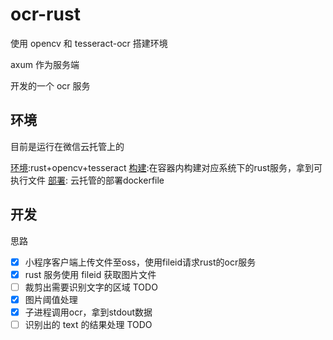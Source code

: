 # ocr-rust

使用 opencv 和 tesseract-ocr 搭建环境

axum 作为服务端

开发的一个 ocr 服务

## 环境

目前是运行在微信云托管上的

[环境](./env.Dockerfile):rust+opencv+tesseract
[构建](./build/build.sh):在容器内构建对应系统下的rust服务，拿到可执行文件
[部署](./Dockerfile): 云托管的部署dockerfile

## 开发

思路

- [x] 小程序客户端上传文件至oss，使用fileid请求rust的ocr服务
- [x] rust 服务使用 fileid 获取图片文件
- [ ] 裁剪出需要识别文字的区域 TODO
- [x] 图片阈值处理
- [x] 子进程调用ocr，拿到stdout数据
- [ ] 识别出的 text 的结果处理 TODO
